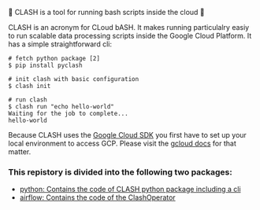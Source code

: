 :rocket: CLASH is a tool for running bash scripts inside the cloud :rocket:

CLASH is an acronym for CLoud bASH. It makes running particulalry easiy to run scalable data processing scripts inside the Google Cloud Platform. It has a simple straightforward cli:

```
# fetch python package [2] 
$ pip install pyclash 

# init clash with basic configuration
$ clash init

# run clash
$ clash run "echo hello-world"
Waiting for the job to complete...
hello-world
```
  
Because CLASH uses the [Google Cloud SDK](https://github.com/googleapis/google-cloud-python) you first have to set up your local environment to access GCP. Please visit the [gcloud docs](https://cloud.google.com/sdk/gcloud/reference/auth/) for that matter.

### This repistory is divided into the following two packages:
 - [python: Contains the code of CLASH python package including a cli](python/README.md)
 - [airflow: Contains the code of the ClashOperator](airflow/Readme.md)
